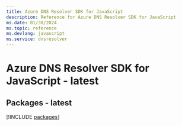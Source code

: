 ```yaml
---
title: Azure DNS Resolver SDK for JavaScript
description: Reference for Azure DNS Resolver SDK for JavaScript
ms.date: 01/30/2024
ms.topic: reference
ms.devlang: javascript
ms.service: dnsresolver
---
```

# Azure DNS Resolver SDK for JavaScript - latest
## Packages - latest
[!INCLUDE [packages](dns-resolver-index.md)]